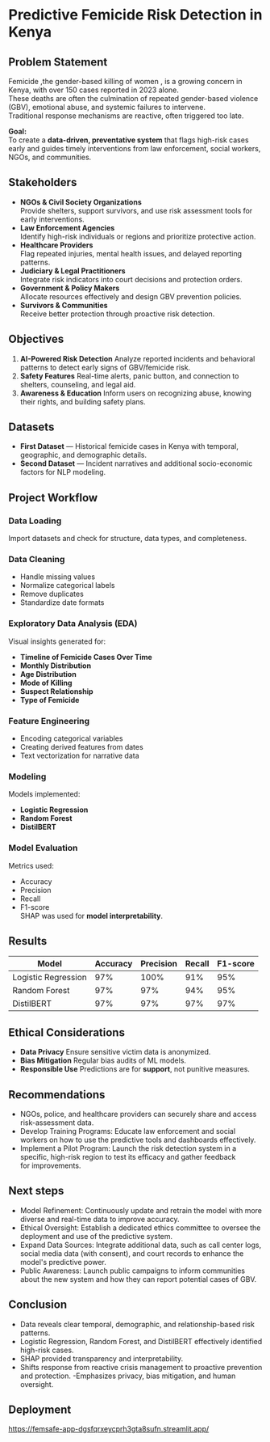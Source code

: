 # Predictive Femicide Risk Detection in Kenya

## Problem Statement
Femicide ,the gender-based killing of women , is a growing concern in Kenya, with over 150 cases reported in 2023 alone.  
These deaths are often the culmination of repeated gender-based violence (GBV), emotional abuse, and systemic failures to intervene.  
Traditional response mechanisms are reactive, often triggered too late.

**Goal:**  
To create a **data-driven, preventative system** that flags high-risk cases early and guides timely interventions from law enforcement, social workers, NGOs, and communities.


## Stakeholders

- **NGOs & Civil Society Organizations**   
  Provide shelters, support survivors, and use risk assessment tools for early interventions.
- **Law Enforcement Agencies**  
  Identify high-risk individuals or regions and prioritize protective action.
- **Healthcare Providers**  
  Flag repeated injuries, mental health issues, and delayed reporting patterns.
- **Judiciary & Legal Practitioners**  
  Integrate risk indicators into court decisions and protection orders.
- **Government & Policy Makers**  
  Allocate resources effectively and design GBV prevention policies.
- **Survivors & Communities**  
  Receive better protection through proactive risk detection.


## Objectives
1. **AI-Powered Risk Detection** Analyze reported incidents and behavioral patterns to detect early signs of GBV/femicide risk.  
2. **Safety Features** Real-time alerts, panic button, and connection to shelters, counseling, and legal aid.  
3. **Awareness & Education** Inform users on recognizing abuse, knowing their rights, and building safety plans.

## Datasets
- **First Dataset** — Historical femicide cases in Kenya with temporal, geographic, and demographic details.  
- **Second Dataset** — Incident narratives and additional socio-economic factors for NLP modeling. 

## Project Workflow

### Data Loading
Import datasets and check for structure, data types, and completeness.

### Data Cleaning
- Handle missing values  
- Normalize categorical labels  
- Remove duplicates  
- Standardize date formats

### Exploratory Data Analysis (EDA)
Visual insights generated for:
- **Timeline of Femicide Cases Over Time**
- **Monthly Distribution**
- **Age Distribution**
- **Mode of Killing**
- **Suspect Relationship**
- **Type of Femicide**

### Feature Engineering
- Encoding categorical variables  
- Creating derived features from dates  
- Text vectorization for narrative data

###  Modeling
Models implemented:
- **Logistic Regression**
- **Random Forest**
- **DistilBERT** 
### Model Evaluation
Metrics used:
- Accuracy  
- Precision  
- Recall  
- F1-score  
SHAP was used for **model interpretability**.

## Results
| Model             | Accuracy | Precision | Recall | F1-score |
|-------------------|----------|-----------|--------|----------|
| Logistic Regression | 97%      | 100%       | 91%    | 95%      |
| Random Forest     | 97%      | 97%       | 94%    | 95%      |
| DistilBERT        | 97%      | 97%       | 97%    |   97%  |


## Ethical Considerations
- **Data Privacy**  Ensure sensitive victim data is anonymized.
- **Bias Mitigation** Regular bias audits of ML models.
- **Responsible Use** Predictions are for **support**, not punitive measures.


## Recommendations   
- NGOs, police, and healthcare providers can securely share and access risk-assessment data.
- Develop Training Programs: Educate law enforcement and social workers on how to use the predictive tools and dashboards effectively.
-  Implement a Pilot Program: Launch the risk detection system in a specific, high-risk region to test its efficacy and gather feedback for improvements.


## Next steps                                                                                      
- Model Refinement: Continuously update and retrain the model with more diverse and real-time data to improve accuracy.
- Ethical Oversight: Establish a dedicated ethics committee to oversee the deployment and use of the predictive system.
- Expand Data Sources: Integrate additional data, such as call center logs, social media data (with consent), and court records to enhance the model's predictive power.
- Public Awareness: Launch public campaigns to inform communities about the new system and how they can report potential cases of GBV.

## Conclusion
- Data reveals clear temporal, demographic, and relationship-based risk patterns.
- Logistic Regression, Random Forest, and DistilBERT effectively identified high-risk cases.
- SHAP provided transparency and interpretability.
- Shifts response from reactive crisis management to proactive prevention and protection.
-Emphasizes privacy, bias mitigation, and human oversight.

## Deployment
https://femsafe-app-dgsfqrxeycprh3gta8sufn.streamlit.app/

